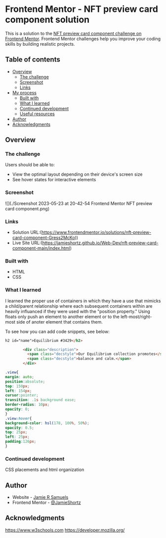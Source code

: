 # Frontend Mentor - NFT preview card component solution

This is a solution to the [NFT preview card component challenge on Frontend Mentor](https://www.frontendmentor.io/challenges/nft-preview-card-component-SbdUL_w0U). Frontend Mentor challenges help you improve your coding skills by building realistic projects. 

## Table of contents

- [Overview](#overview)
  - [The challenge](#the-challenge)
  - [Screenshot](#screenshot)
  - [Links](#links)
- [My process](#my-process)
  - [Built with](#built-with)
  - [What I learned](#what-i-learned)
  - [Continued development](#continued-development)
  - [Useful resources](#useful-resources)
- [Author](#author)
- [Acknowledgments](#acknowledgments)


## Overview

### The challenge

Users should be able to:

- View the optimal layout depending on their device's screen size
- See hover states for interactive elements

### Screenshot

![](./Screenshot 2023-05-23 at 20-42-54 Frontend Mentor NFT preview card component.png)

### Links

- Solution URL:(https://www.frontendmentor.io/solutions/nft-preview-card-component-Gress2McKo))
- Live Site URL:(https://jamieshortz.github.io/Web-Dev/nft-preview-card-component-main/index.html)

### Built with

- HTML
- CSS

### What I learned
I learned the proper use of containers in which they have a use that mimicks a child/parent relationship 
where each subsequent containers within are heavily influanced if they were used with the "position property."
Using floats only push an element to another element or to the left-most/right-most side of anoter element 
that contains them.

To see how you can add code snippets, see below:

```html
h2 id="name">Equilibrium #3429</h2>

        <div class="description">
          <span class="decstyle">Our Equilibrium collection promotes</span>
          <span class="decstyle">balance and calm.</span>
        </div>
```
```css
.view{
margin: auto;
position:absolute;
top: 150px;
left: 154px;
cursor:pointer;
transition: .1s background ease;
border-radius: 10px;
opacity: 0;
}
.view:hover{
background-color: hsl(178, 100%, 50%);
opacity: 0.5;
top: 25px;
left: 25px;
padding:126px;
}

```


### Continued development

CSS placements and html organization


## Author

- Website - [Jamie R Samuels](https://jamieshortz.github.io/Web-Dev/)
- Frontend Mentor - [@JamieShortz](https://www.frontendmentor.io/profile/JamieShortz)

## Acknowledgments

https://www.w3schools.com
https://developer.mozilla.org/

